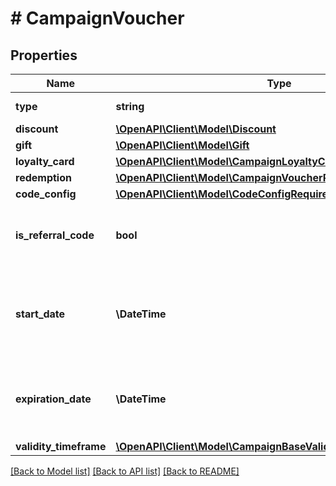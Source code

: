 # # CampaignVoucher

## Properties

Name | Type | Description | Notes
------------ | ------------- | ------------- | -------------
**type** | **string** | Type of voucher. | [default to 'DISCOUNT_VOUCHER']
**discount** | [**\OpenAPI\Client\Model\Discount**](Discount.md) |  | [optional]
**gift** | [**\OpenAPI\Client\Model\Gift**](Gift.md) |  | [optional]
**loyalty_card** | [**\OpenAPI\Client\Model\CampaignLoyaltyCard**](CampaignLoyaltyCard.md) |  | [optional]
**redemption** | [**\OpenAPI\Client\Model\CampaignVoucherRedemption**](CampaignVoucherRedemption.md) |  |
**code_config** | [**\OpenAPI\Client\Model\CodeConfigRequiredLengthCharsetPattern**](CodeConfigRequiredLengthCharsetPattern.md) |  |
**is_referral_code** | **bool** | Flag indicating whether this voucher is a referral code; &#x60;true&#x60; for campaign type &#x60;REFERRAL_PROGRAM&#x60;. |
**start_date** | **\DateTime** | Activation timestamp defines when the campaign starts to be active in ISO 8601 format. Campaign is *inactive before* this date. | [optional]
**expiration_date** | **\DateTime** | Expiration timestamp defines when the campaign expires in ISO 8601 format.  Campaign is *inactive after* this date. | [optional]
**validity_timeframe** | [**\OpenAPI\Client\Model\CampaignBaseValidityTimeframe**](CampaignBaseValidityTimeframe.md) |  | [optional]

[[Back to Model list]](../../README.md#models) [[Back to API list]](../../README.md#endpoints) [[Back to README]](../../README.md)

